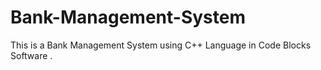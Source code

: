 # Bank-Management-System
This is a Bank Management System using C++ Language in Code Blocks Software .
